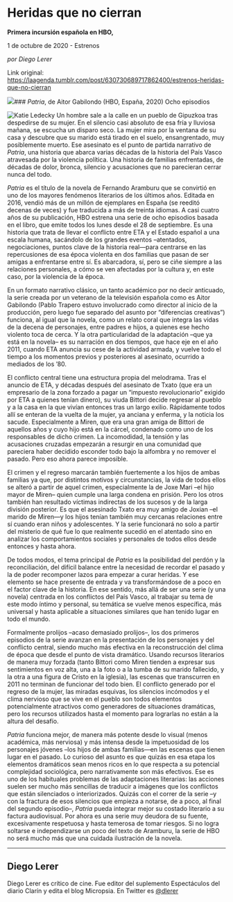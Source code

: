 # Heridas que no cierran

**Primera incursión española en HBO,**

1 de octubre de 2020 - Estrenos

_por Diego Lerer_

Link original: https://laagenda.tumblr.com/post/630730689717862400/estrenos-heridas-que-no-cierran

![](https://64.media.tumblr.com/709431d655ece6f487e330786fa60ee0/2c7da055ab79dbdb-78/s500x750/61eb3452022fedf9c05e4d0c6a35d1f981959c19.jpg)### *Patria*, de Aitor Gabilondo (HBO, España, 2020) Ocho episodios

![Katie Ledecky](https://64.media.tumblr.com/b44325d4fd6fe2b72ccbb2bbc2592e07/2c7da055ab79dbdb-17/s400x600/1bc3b5fbc9ea20f39d49e28a9a60afaec47a9356.png)
Un hombre sale a la calle en un pueblo de Gipuzkoa tras despedirse de su mujer. En el silencio casi absoluto de esa fría y lluviosa mañana, se escucha un disparo seco. La mujer mira por la ventana de su casa y descubre que su marido está tirado en el suelo, ensangrentado, muy posiblemente muerto. Ese asesinato es el punto de partida narrativo de *Patria*, una historia que abarca varias décadas de la historia del País Vasco atravesada por la violencia política. Una historia de familias enfrentadas, de décadas de dolor, bronca, silencio y acusaciones que no parecieran cerrar nunca del todo.

*Patria* es el título de la novela de Fernando Aramburu que se convirtió en uno de los mayores fenómenos literarios de los últimos años. Editada en 2016, vendió más de un millón de ejemplares en España (se reeditó decenas de veces) y fue traducida a más de treinta idiomas. A casi cuatro años de su publicación, HBO estrena una serie de ocho episodios basada en el libro, que emite todos los lunes desde el 28 de septiembre. Es una historia que trata de llevar el conflicto entre ETA y el Estado español a una escala humana, sacándolo de los grandes eventos –atentados, negociaciones, puntos clave de la historia real—para centrarse en las repercusiones de esa época violenta en dos familias que pasan de ser amigas a enfrentarse entre sí. Es abarcadora, sí, pero se ciñe siempre a las relaciones personales, a cómo se ven afectadas por la cultura y, en este caso, por la violencia de la época.

En un formato narrativo clásico, un tanto académico por no decir anticuado, la serie creada por un veterano de la televisión española como es Aitor Gabilondo (Pablo Trapero estuvo involucrado como director al inicio de la producción, pero luego fue separado del asunto por “diferencias creativas”) funciona, al igual que la novela, como un relato coral que integra las vidas de la decena de personajes, entre padres e hijos, a quienes ese hecho violento toca de cerca. Y la otra particularidad de la adaptación –que ya está en la novela– es su narración en dos tiempos, que hace eje en el año 2011, cuando ETA anuncia su cese de la actividad armada, y vuelve todo el tiempo a los momentos previos y posteriores al asesinato, ocurrido a mediados de los ’80.

El conflicto central tiene una estructura propia del melodrama. Tras el anuncio de ETA, y décadas después del asesinato de Txato (que era un empresario de la zona forzado a pagar un “impuesto revolucionario” exigido por ETA a quienes tenían dinero), su viuda Bittori decide regresar al pueblo y a la casa en la que vivían entonces tras un largo exilio. Rápidamente todos allí se enteran de la vuelta de la mujer, ya anciana y enferma, y la noticia los sacude. Especialmente a Miren, que era una gran amiga de Bittori de aquellos años y cuyo hijo está en la cárcel, condenado como uno de los responsables de dicho crimen. La incomodidad, la tensión y las acusaciones cruzadas empezarán a resurgir en una comunidad que pareciera haber decidido esconder todo bajo la alfombra y no remover el pasado. Pero eso ahora parece imposible.

El crimen y el regreso marcarán también fuertemente a los hijos de ambas familias ya que, por distintos motivos y circunstancias, la vida de todos ellos se alteró a partir de aquel crimen, especialmente la de Joxe Mari –el hijo mayor de Miren– quien cumple una larga condena en prisión. Pero los otros también han resultado víctimas indirectas de los sucesos y de la larga división posterior. Es que el asesinado Txato era muy amigo de Joxian –el marido de Miren—y los hijos tenían también muy cercanas relaciones entre sí cuando eran niños y adolescentes. Y la serie funcionará no solo a partir del misterio de qué fue lo que realmente sucedió en el atentado sino en analizar los comportamientos sociales y personales de todos ellos desde entonces y hasta ahora. 

De todos modos, el tema principal de *Patria* es la posibilidad del perdón y la reconciliación, del difícil balance entre la necesidad de recordar el pasado y la de poder recomponer lazos para empezar a curar heridas. Y ese elemento se hace presente de entrada y va transformándose de a poco en el factor clave de la historia. En ese sentido, más allá de ser una serie (y una novela) centrada en los conflictos del País Vasco, al trabajar su tema de este modo íntimo y personal, su temática se vuelve menos específica, más universal y hasta aplicable a situaciones similares que han tenido lugar en todo el mundo.

Formalmente prolijos –acaso demasiado prolijos–, los dos primeros episodios de la serie avanzan en la presentación de los personajes y del conflicto central, siendo mucho más efectiva en la reconstrucción del clima de época que desde el punto de vista dramático. Usando recursos literarios de manera muy forzada (tanto Bittori como Miren tienden a expresar sus sentimientos en voz alta, una a la foto o a la tumba de su marido fallecido, y la otra a una figura de Cristo en la iglesia), las escenas que transcurren en 2011 no terminan de funcionar del todo bien. El conflicto generado por el regreso de la mujer, las miradas esquivas, los silencios incómodos y el clima nervioso que se vive en el pueblo son todos elementos potencialmente atractivos como generadores de situaciones dramáticas, pero los recursos utilizados hasta el momento para lograrlas no están a la altura del desafío.

*Patria* funciona mejor, de manera más potente desde lo visual (menos académica, más nerviosa) y más intensa desde la impetuosidad de los personajes jóvenes –los hijos de ambas familias—en las escenas que tienen lugar en el pasado. Lo curioso del asunto es que quizás en esa etapa los elementos dramáticos sean menos ricos en lo que respecta a su potencial complejidad sociológica, pero narrativamente son más efectivos. Ese es uno de los habituales problemas de las adaptaciones literarias: las acciones suelen ser mucho más sencillas de traducir a imágenes que los conflictos que están silenciados o interiorizados. Quizás con el correr de la serie –y con la fractura de esos silencios que empieza a notarse, de a poco, al final del segundo episodio–, *Patria* pueda integrar mejor su costado literario a su factura audiovisual. Por ahora es una serie muy deudora de su fuente, excesivamente respetuosa y hasta temerosa de tomar riesgos. Si no logra soltarse e independizarse un poco del texto de Aramburu, la serie de HBO no será mucho más que una cuidada ilustración de la novela.

  




---

Diego Lerer
-----------

 Diego Lerer es crítico de cine. Fue editor del suplemento Espectáculos del diario Clarín y edita el blog Micropsia. En Twitter es [@dlerer](https://twitter.com/dlerer) 

